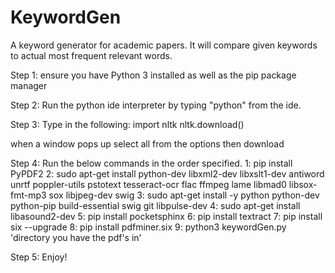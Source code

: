 # KeywordGen
A keyword generator for academic papers. It will compare given keywords to actual most frequent relevant words.

Step 1:
ensure you have Python 3 installed as well as the pip package manager

Step 2:
Run the python ide interpreter by typing "python" from the ide.

Step 3:
Type in the following:
import nltk
nltk.download()

when a window pops up select all from the options then download

Step 4:
Run the below commands in the order specified.
1: pip install PyPDF2
2: sudo apt-get install python-dev libxml2-dev libxslt1-dev antiword unrtf poppler-utils pstotext tesseract-ocr flac ffmpeg lame libmad0 libsox-fmt-mp3 sox libjpeg-dev swig
3: sudo apt-get install -y python python-dev python-pip build-essential swig git libpulse-dev
4: sudo apt-get install libasound2-dev
5: pip install pocketsphinx
6: pip install textract
7: pip install six --upgrade
8: pip install pdfminer.six
9: python3 keywordGen.py 'directory you have the pdf's in'

Step 5: Enjoy!
